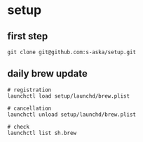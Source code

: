 # setup

## first step
```
git clone git@github.com:s-aska/setup.git
```

## daily brew update
```
# registration
launchctl load setup/launchd/brew.plist

# cancellation
launchctl unload setup/launchd/brew.plist

# check
launchctl list sh.brew
```
